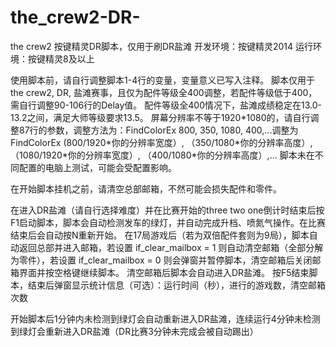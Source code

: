 # the_crew2-DR-
the crew2 按键精灵DR脚本，仅用于刷DR盐滩
开发环境：按键精灵2014
运行环境：按键精灵8及以上

使用脚本前，请自行调整脚本1-4行的变量，变量意义已写入注释。
脚本仅用于the crew2, DR, 盐滩赛事，且仅为配件等级全400调整，若配件等级低于400，需自行调整90-106行的Delay值。
配件等级全400情况下，盐滩成绩稳定在13.0-13.2之间，满足大师等级要求13.5。
屏幕分辨率不等于1920\*1080的，请自行调整87行的参数，调整方法为：FindColorEx 800, 350, 1080, 400,...调整为 FindColorEx (800/1920\*你的分辨率宽度）, （350/1080\*你的分辨率高度）, （1080/1920\*你的分辨率宽度）, （400/1080\*你的分辨率高度）,...
脚本未在不同配置的电脑上测试，可能会受配置影响。

在开始脚本挂机之前，请清空总部邮箱，不然可能会损失配件和零件。

在进入DR盐滩（请自行选择难度）并在比赛开始的three two one倒计时结束后按F1启动脚本，脚本会自动检测发车的绿灯，并自动完成升档、喷氮气操作。在比赛结束后会自动按N重新开始。
在17局游戏后（若为双倍配件套则为9局），脚本自动返回总部并进入邮箱，若设置 if_clear_mailbox = 1 则自动清空邮箱（全部分解为零件），若设置 if_clear_mailbox = 0 则会弹窗并暂停脚本，清空邮箱后关闭邮箱界面并按空格键继续脚本。
清空邮箱后脚本会自动进入DR盐滩。
按F5结束脚本，结束后弹窗显示统计信息（可选）：运行时间（秒），进行的游戏数，清空邮箱次数

开始脚本后1分钟内未检测到绿灯会自动重新进入DR盐滩，连续运行4分钟未检测到绿灯会重新进入DR盐滩（DR比赛3分钟未完成会被自动踢出）